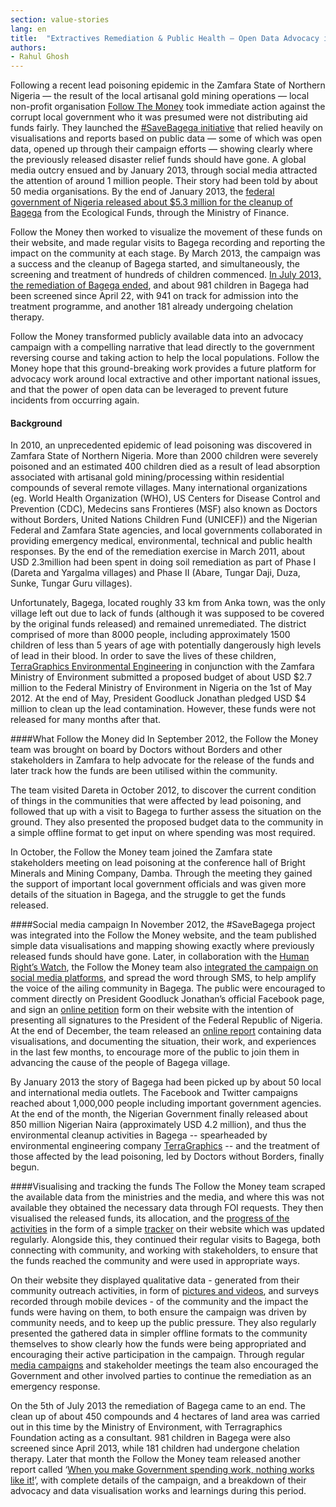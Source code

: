 ```yaml
---
section: value-stories
lang: en
title:  "Extractives Remediation & Public Health — Open Data Advocacy in Nigeria"
authors:
- Rahul Ghosh
---
```


Following a recent lead poisoning epidemic in the Zamfara State of Northern Nigeria — the result of the local artisanal gold mining operations — local non-profit organisation [Follow The Money](http://followthemoneyng.org/) took immediate action against the corrupt local government who it was presumed were not distributing aid funds fairly. They launched the [#SaveBagega initiative](http://followthemoneyng.org/savebagega.html) that relied heavily on visualisations and reports based on public data — some of which was open data, opened up through their campaign efforts — showing clearly where the previously released disaster relief funds should have gone. A global media outcry ensued and by January 2013, through social media attracted the attention of around 1 million people. Their story had been told by about 50 media organisations. By the end of January 2013, the [federal government of Nigeria released about $5.3 million for the cleanup of Bagega](http://www.premiumtimesng.com/regional/120165-lead-poison-remediation-of-bagega-community-commences.html) from the Ecological Funds, through the Ministry of Finance.

Follow the Money then worked to visualize the movement of these funds on their website, and made regular visits to Bagega recording and reporting the impact on the community at each stage. By March 2013, the campaign was a success and the cleanup of Bagega started, and simultaneously, the screening and treatment of hundreds of children commenced. [In July 2013, the remediation of Bagega ended](http://thestar.blogs.com/worlddaily/2013/07/at-long-last-some-good-news-for-the-lead-poisoned-children-of-bagega.html), and about 981 children in Bagega had been screened since April 22, with 941 on track for admission into the treatment programme, and another 181 already undergoing chelation therapy.

Follow the Money transformed publicly available data into an advocacy campaign with a compelling narrative that lead directly to the government reversing course and taking action to help the local populations. Follow the Money hope that this ground-breaking work provides a future platform for advocacy work around local extractive and other important national issues, and that the power of open data can be leveraged to prevent future incidents from occurring again.

#### Background
In 2010, an unprecedented epidemic of lead poisoning was discovered in Zamfara State of Northern Nigeria. More than 2000 children were severely poisoned and an estimated 400 children died as a result of lead absorption associated with artisanal gold mining/processing within residential compounds of several remote villages. Many international organizations (eg. World Health Organization (WHO), US Centers for Disease Control and Prevention (CDC), Medecins sans Frontieres (MSF) also known as Doctors without Borders, United Nations Children Fund (UNICEF)) and the Nigerian Federal and Zamfara State agencies, and local governments collaborated in providing emergency medical, environmental, technical and public health responses. By the end of the remediation exercise in March 2011, about USD 2.3million had been spent in doing soil remediation as part of Phase I (Dareta and Yargalma villages) and Phase II (Abare, Tungar Daji, Duza, Sunke, Tungar Guru villages). 

Unfortunately, Bagega, located roughly 33 km from Anka town, was the only village left out due to lack of funds (although it was supposed to be covered by the original funds released) and remained unremediated. The district comprised of more than 8000 people, including approximately 1500 children of less than 5 years of age with potentially dangerously high levels of lead in their  blood. In order to save the lives of these children, [TerraGraphics Environmental Engineering](http://www.tgenviro.com/) in conjunction with the Zamfara Ministry of Environment submitted a proposed budget of about USD $2.7 million to the Federal Ministry of Environment in Nigeria on the 1st of May 2012. At the end of May, President Goodluck Jonathan pledged USD $4 million to clean up the lead contamination. However, these funds were not released for many months after that.

####What Follow the Money did
In September 2012, the Follow the Money team was brought on board by Doctors without Borders and other stakeholders in Zamfara to help advocate for the release of the funds and later track how the funds are been utilised within the community. 

The team visited Dareta in October 2012, to discover the current condition of things in the communities that were affected by lead poisoning, and followed that up with a visit to Bagega to further assess the situation on the ground. They also presented the proposed budget data to the community in a simple offline format to get input on where spending was most required.

In October, the Follow the Money team joined the Zamfara state stakeholders meeting on lead poisoning at the conference hall of Bright Minerals and Mining Company, Damba. Through the meeting they gained the support of important local government officials and was given more details of the situation in Bagega, and the struggle to get the funds released. 

####Social media campaign
In November 2012, the #SaveBagega project was integrated into the Follow the Money website, and the team published simple data visualisations and mapping showing exactly where previously released funds should have gone. Later, in collaboration with the [Human Right’s Watch](http://www.hrw.org/), the Follow the Money team also [integrated the campaign on social media platforms](http://www.hrw.org/news/2012/12/06/ask-nigeria-s-president-what-happened-4-million), and spread the word through SMS, to help amplify the voice of the ailing community in Bagega. The public were encouraged to comment directly on President Goodluck Jonathan’s official Facebook page, and sign an [online petition](http://2.bp.blogspot.com/-EPw12wIbWR0/UTYxpXOA2yI/AAAAAAAABnI/DJ_KPHmTW8s/s1600/save5.jpg) form on their website with the intention of presenting all signatures to the President of the Federal Republic of Nigeria. At the end of December, the team released an [online report](http://followthemoneyng.org/savebagega1.pdf) containing data visualisations, and documenting the situation, their work, and experiences in the last few months, to encourage more of the public to join them in advancing the cause of the people of Bagega village. 

By January 2013 the story of Bagega had been picked up by about 50 local and international media outlets. The Facebook and Twitter campaigns reached about 1,000,000 people including important government agencies. At the end of the month, the Nigerian Government finally released about 850 million Nigerian Naira (approximately USD 4.2 million), and thus the environmental cleanup activities in Bagega -- spearheaded by environmental engineering company [TerraGraphics](http://www.terragraphics.com/) -- and the treatment of those affected by the lead poisoning, led by Doctors without Borders, finally begun. 

####Visualising and tracking the funds
The Follow the Money team scraped the available data from the ministries and the media, and where this was not available they obtained the necessary data through FOI requests. They then visualised the released funds, its allocation, and the [progress of the activities](http://followthemoneyng.org/ftm_app3.jpg) in the form of a simple [tracker](http://followthemoneyng.org/ftm_app3.jpg) on their website which was updated regularly. Alongside this, they continued their regular visits to Bagega, both connecting with community, and working with stakeholders, to ensure that the funds reached the community and were used in appropriate ways. 

On their website they displayed qualitative data - generated from their community outreach activities, in form of [pictures and videos](http://followthemoneyng.org/savebagega.html), and surveys recorded through mobile devices - of the community and the impact the funds were having on them, to both ensure the campaign was driven by community needs, and to keep up the public pressure. They also regularly presented the gathered data in simpler offline formats to the community themselves to show clearly how the funds were being appropriated and encouraging their active participation in the campaign. Through regular [media campaigns](http://storychallenge.pageflow.io/the-app-that-saved-1000-children#4683) and stakeholder meetings the team also encouraged the Government and other involved parties to continue the remediation as an emergency response.

On the 5th of July 2013 the remediation of Bagega came to an end. The clean up of about 450 compounds and 4 hectares of land area was carried out in this time by the Ministry of Environment, with Terragraphics Foundation acting as a consultant. 981 children in Bagega were also screened since April 2013, while 181 children had undergone chelation therapy. Later that month the Follow the Money team released another report called ‘[When you make Government spending work, nothing works like it!](http://followthemoneyng.org/savebagega2.pdf)’, with complete details of the campaign, and a breakdown of their advocacy and data visualisation works and learnings during this period.
